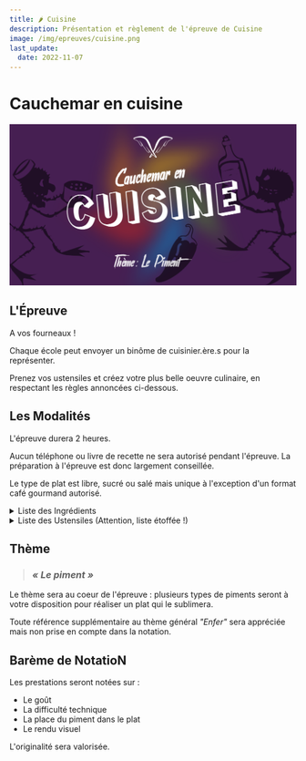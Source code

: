 ```yaml
---
title: 🌶️ Cuisine
description: Présentation et règlement de l'épreuve de Cuisine
image: /img/epreuves/cuisine.png
last_update:
  date: 2022-11-07
---
```


# Cauchemar en cuisine

![](/img/epreuves/cuisine.png)

## L'Épreuve

A vos fourneaux ! 

Chaque école peut envoyer un binôme de cuisinier.ère.s pour la représenter. 

Prenez vos ustensiles et créez votre plus belle oeuvre culinaire, en respectant les règles annoncées ci-dessous.

## Les Modalités

L'épreuve durera 2 heures. 

Aucun téléphone ou livre de recette ne sera autorisé pendant l'épreuve. La préparation à l'épreuve est donc largement conseillée.

Le type de plat est libre, sucré ou salé mais unique à l'exception d'un format café gourmand autorisé.

<details>
<summary>Liste des Ingrédients</summary>

Liste des ingrédients mis à votre disposition le jour de l'épreuve :

- piments : piment d’espelette, piments en flocons, piments jalalpeños
- riz 
- pâtes
- pomme de terre
- sel / poivre
- oeufs (6)
- sucre
- farine
- beurre
- huile
- oignon / ail
- légumes de saison
- fruits de saison
- lait
- crème fraiche

Vous pourrez ramener en plus, à votre convenance, les ingrédients suivants :
- vinaigre
- autre type de piment
- herbes aromatiques (coriandre, basilic, persil, aneth, menthe)
- pain
- chocolat
- levure chimique

</details>

<details>
<summary>Liste des Ustensiles (Attention, liste étoffée !)</summary>

Liste des ustensiles fournis pendant l'épreuve : 

- poêles
- casseroles
- couvercles casseroles
- plaques de cuisson électriques
- fours, plaques et plats, maniques
- micro-onde
- dessous de plats
- couteaux/fourchettes/cuillères à soupe/cuillères à café
- ecocups de 25cL 
- bols mélangeaurs et bols micro-ondes
- planches à découper, économe, couteau de cuisine
- assiettes
- moules à gateaux
- fouets
- torchons, produit vaisselle, éponge
- spatule en bois
- spatule plate
- passoire
- assiettes et couverts de service

:::warning Attention
Il vous est interdit d'apporter tout ustensile supplémentaire.
:::

</details>

## Thème

> ### ***« Le piment »***

Le thème sera au coeur de l'épreuve : plusieurs types de piments seront à votre disposition pour réaliser un plat qui le sublimera.

Toute référence supplémentaire au thème général *"Enfer"* sera appréciée mais non prise en compte dans la notation.

## Barème de NotatioN

Les prestations seront notées sur :
* Le goût
* La difficulté technique
* La place du piment dans le plat
* Le rendu visuel

L'originalité sera valorisée.